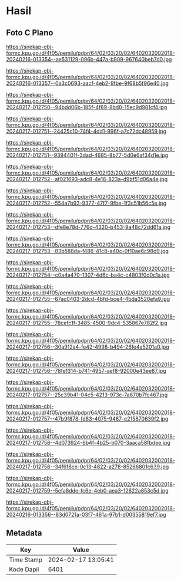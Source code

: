 # Hasil

## Foto C Plano

https://sirekap-obj-formc.kpu.go.id/4f05/pemilu/pdpr/64/02/03/20/02/6402032002018-20240216-013354--ae531129-096b-447a-b909-967640beb7d0.jpg

https://sirekap-obj-formc.kpu.go.id/4f05/pemilu/pdpr/64/02/03/20/02/6402032002018-20240216-013357--0a3c0693-aacf-4eb2-9fbe-9f68b5f96e40.jpg

https://sirekap-obj-formc.kpu.go.id/4f05/pemilu/pdpr/64/02/03/20/02/6402032002018-20240217-012750--94bdd06b-185f-4f89-8bd0-15ec9d981cf4.jpg

https://sirekap-obj-formc.kpu.go.id/4f05/pemilu/pdpr/64/02/03/20/02/6402032002018-20240217-012751--24425c10-74f4-4dd1-996f-a7c72dc48959.jpg

https://sirekap-obj-formc.kpu.go.id/4f05/pemilu/pdpr/64/02/03/20/02/6402032002018-20240217-012751--9394401f-3dad-4685-8b77-5d0e6af34d1e.jpg

https://sirekap-obj-formc.kpu.go.id/4f05/pemilu/pdpr/64/02/03/20/02/6402032002018-20240217-012752--af021693-adc8-4e16-823a-d9bf51d06a4e.jpg

https://sirekap-obj-formc.kpu.go.id/4f05/pemilu/pdpr/64/02/03/20/02/6402032002018-20240217-012752--554a7b93-9377-47f7-9fbe-1f3c51b56c5e.jpg

https://sirekap-obj-formc.kpu.go.id/4f05/pemilu/pdpr/64/02/03/20/02/6402032002018-20240217-012753--dfe8e78d-776d-4320-b453-9a48c72dd61a.jpg

https://sirekap-obj-formc.kpu.go.id/4f05/pemilu/pdpr/64/02/03/20/02/6402032002018-20240217-012753--83b588da-f486-41c8-a40c-0f10ae6c98d9.jpg

https://sirekap-obj-formc.kpu.go.id/4f05/pemilu/pdpr/64/02/03/20/02/6402032002018-20240217-012754--c0a4a470-1307-4d6c-ba4c-c4803f0d0c1a.jpg

https://sirekap-obj-formc.kpu.go.id/4f05/pemilu/pdpr/64/02/03/20/02/6402032002018-20240217-012755--67ac0403-2dcd-4bfd-bce4-4bda3520efa9.jpg

https://sirekap-obj-formc.kpu.go.id/4f05/pemilu/pdpr/64/02/03/20/02/6402032002018-20240217-012755--78cefc1f-3485-4500-9dc4-535867e782f2.jpg

https://sirekap-obj-formc.kpu.go.id/4f05/pemilu/pdpr/64/02/03/20/02/6402032002018-20240217-012756--30a912a4-fe42-4998-b494-26fe4a5201a0.jpg

https://sirekap-obj-formc.kpu.go.id/4f05/pemilu/pdpr/64/02/03/20/02/6402032002018-20240217-012756--78fe1314-b741-4957-aef8-92000e43ee87.jpg

https://sirekap-obj-formc.kpu.go.id/4f05/pemilu/pdpr/64/02/03/20/02/6402032002018-20240217-012757--25c39b41-04c5-4213-973c-7a670b7fc467.jpg

https://sirekap-obj-formc.kpu.go.id/4f05/pemilu/pdpr/64/02/03/20/02/6402032002018-20240217-012757--47b9f878-fd83-4075-9487-e215870639f2.jpg

https://sirekap-obj-formc.kpu.go.id/4f05/pemilu/pdpr/64/02/03/20/02/6402032002018-20240217-012758--4d073924-6b4f-4b25-b070-3aaca58fbdee.jpg

https://sirekap-obj-formc.kpu.go.id/4f05/pemilu/pdpr/64/02/03/20/02/6402032002018-20240217-012758--34f6f8ce-0c13-4822-a278-85266801c639.jpg

https://sirekap-obj-formc.kpu.go.id/4f05/pemilu/pdpr/64/02/03/20/02/6402032002018-20240217-012759--5efa8dde-fc6e-4eb0-aea3-12622a853c5d.jpg

https://sirekap-obj-formc.kpu.go.id/4f05/pemilu/pdpr/64/02/03/20/02/6402032002018-20240216-013356--83d0721a-03f7-461a-97b1-d00355819ef7.jpg


## Metadata

| Key        | Value               |
| ---------- | ------------------- |
| Time Stamp | 2024-02-17 13:05:41 |
| Kode Dapil | 6401                |



